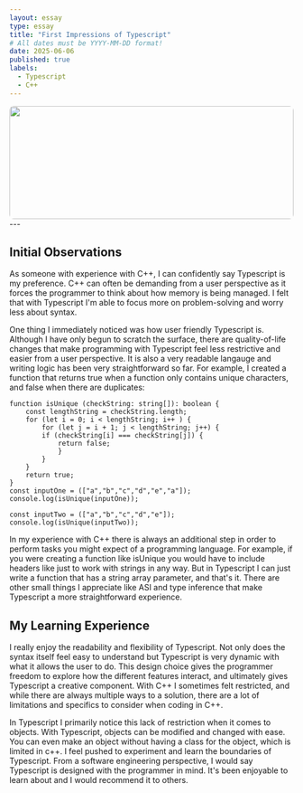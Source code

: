```yaml
---
layout: essay
type: essay
title: "First Impressions of Typescript"
# All dates must be YYYY-MM-DD format!
date: 2025-06-06
published: true
labels:
  - Typescript
  - C++
---
```


<img src="https://wallpapers.com/images/hd/cool-code-aesthetic-cqzxsy3jp8y5w6xx.jpg" style="width: 100%; height: 200px; object-fit: cover; border-radius: 8px;"> 
---

## Initial Observations
As someone with experience with C++, I can confidently say Typescript is my preference. C++ can often be demanding from a user perspective as it forces the programmer to think about how memory is being managed. I felt that with Typescript I'm able to focus more on problem-solving and worry less about syntax. 

One thing I immediately noticed was how user friendly Typescript is. Although I have only begun to scratch the surface, there are quality-of-life changes that make programming with Typescript feel less restrictive and easier from a user perspective. It is also a very readable langauge and writing logic has been very straightforward so far. For example, I created a function that returns true when a function only contains unique characters, and false when there are duplicates:

```
function isUnique (checkString: string[]): boolean {
    const lengthString = checkString.length;
    for (let i = 0; i < lengthString; i++ ) {
        for (let j = i + 1; j < lengthString; j++) {
        if (checkString[i] === checkString[j]) {
            return false;
            }
        }
    }
    return true;
}
const inputOne = (["a","b","c","d","e","a"]);
console.log(isUnique(inputOne));

const inputTwo = (["a","b","c","d","e"]);
console.log(isUnique(inputTwo));
```
In my experience with C++ there is always an additional step in order to perform tasks you might expect of a programming language. For example, if you were creating a function like isUnique you would have to include headers like <string> just to work with strings in any way. But in Typescript I can just write a function that has a string array parameter, and that's it. There are other small things I appreciate like ASI and type inference that make Typescript a more straightforward experience. 

## My Learning Experience
I really enjoy the readability and flexibility of Typescript. Not only does the syntax itself feel easy to understand but Typescript is very dynamic with what it allows the user to do. This design choice gives the programmer freedom to explore how the different features interact, and ultimately gives Typescript a creative component. With C++ I sometimes felt restricted, and while there are always multiple ways to a solution, there are a lot of limitations and specifics to consider when coding in C++. 

In Typescript I primarily notice this lack of restriction when it comes to objects. With Typescript, objects can be modified and changed with ease. You can even make an object without having a class for the object, which is limited in c++. I feel pushed to experiment and learn the boundaries of Typescript. From a software engineering perspective, I would say Typescript is designed with the programmer in mind. It's been enjoyable to learn about and I would recommend it to others. 
